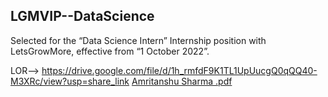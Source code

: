 ## LGMVIP--DataScience

Selected for the “Data Science Intern” Internship position with LetsGrowMore, effective from “1 October 2022”.

LOR--> https://drive.google.com/file/d/1h_rmfdF9K1TL1UpUucgQ0qQQ40-M3XRc/view?usp=share_link
[Amritanshu Sharma .pdf](https://github.com/amrit23-web/LGMVIP--DataScience/files/10580409/Amritanshu.Sharma.pdf)
